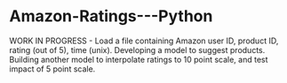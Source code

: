 # Amazon-Ratings---Python
WORK IN PROGRESS - Load a file containing Amazon user ID, product ID, rating (out of 5), time (unix).  Developing a model to suggest products.  Building another model to interpolate ratings to 10 point scale, and test impact of 5 point scale.
